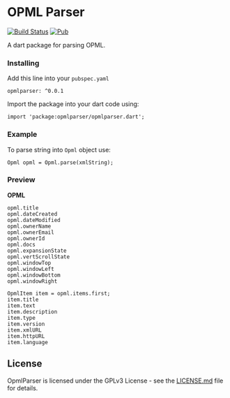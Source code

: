 # OPML Parser

[![Build Status](https://travis-ci.org/abhinavmarwaha/opmlparser.svg?branch=master)](https://travis-ci.org/abhinavmarwaha/opmlparser)
[![Pub](https://img.shields.io/pub/v/opmlparser.svg)](https://pub.dartlang.org/packages/opmlparser)

A dart package for parsing OPML.

### Installing

Add this line into your `pubspec.yaml`
```
opmlparser: ^0.0.1
```

Import the package into your dart code using:
```
import 'package:opmlparser/opmlparser.dart';
```

### Example

To parse string into `Opml` object use:
```
Opml opml = Opml.parse(xmlString);
```

### Preview

**OPML**
```
opml.title
opml.dateCreated
opml.dateModified
opml.ownerName
opml.ownerEmail
opml.ownerId
opml.docs
opml.expansionState
opml.vertScrollState
opml.windowTop
opml.windowLeft
opml.windowBottom
opml.windowRight

OpmlItem item = opml.items.first;
item.title
item.text
item.description
item.type
item.version
item.xmlURL
item.httpURL
item.language
```

## License

OpmlParser is licensed under the GPLv3 License - see the [LICENSE.md](LICENSE.md) file for details.
